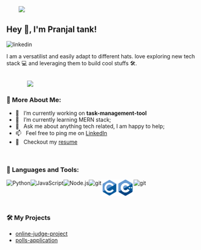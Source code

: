 &nbsp;&nbsp;&nbsp;&nbsp;&nbsp;&nbsp;&nbsp;&nbsp;<img src="https://user-images.githubusercontent.com/78424052/187131153-5a85e27f-ed79-44a6-8cf8-ad9d8f029452.png" width="200">

## Hey 👋, I'm Pranjal tank! 

<a href='https://www.linkedin.com/in/pranjal-tank/'><img align='left' alt="linkedin" src="https://img.shields.io/badge/pranjal-tank-blue?style=flat-square&logo=Linkedin&logoColor=white&link=https://www.linkedin.com/in/pranjal-tank/" height='18px'/></a>
<br/>

I am a versatilist and easily adapt to different hats. love exploring new tech stack 💻 and leveraging them to build cool stuffs 🛠️. 
<br/>
<br/>

<img src="https://media.giphy.com/media/l2JhDNcWIfICZVWlW/giphy.gif" align='right' width="450">&nbsp;&nbsp;
<br/>
  
### 🧐 More About Me:

- 🔭 &nbsp; I’m currently working on **task-management-tool**
- 🌱 &nbsp; I’m currently learning MERN stack;
- 💬 &nbsp; Ask me about anything tech related, I am happy to help;
- 📫 &nbsp; Feel free to ping me on [LinkedIn](https://www.linkedin.com/in/pranjal-tank/)
- 📝 &nbsp; Checkout my [resume](https://drive.google.com/file/d/1hhxFxnpAMUTEBKMPA9mukDFyBXUze7Hc/view?usp=sharing)

<br/>

### 🔨 Languages and Tools:
<a href="https://www.python.org" target="_blank"><img align="left" alt="Python" height ="42px" src="https://raw.githubusercontent.com/rahul-jha98/github_readme_icons/main/language_and_tools/square/python/python.svg"></a>
<a href="https://developer.mozilla.org/en-US/docs/Web/JavaScript" target="_blank"> <img align="left" alt="JavaScript" height ="42px"  src="https://raw.githubusercontent.com/rahul-jha98/github_readme_icons/main/language_and_tools/square/javascript/javascript.svg"> </a>
<a href="https://nodejs.org" target="_blank"><img align="left" alt="Node.js" height ="42px" src="https://raw.githubusercontent.com/rahul-jha98/github_readme_icons/main/language_and_tools/square/node/node.svg"></a>
<a href="https://git-scm.com/" target="_blank"> <img src="https://raw.githubusercontent.com/rahul-jha98/github_readme_icons/main/language_and_tools/square/git-scm/git-scm.svg" align="left" alt="git" height='42px'/> </a>
<img src="https://raw.githubusercontent.com/devicons/devicon/master/icons/c/c-original.svg" align="left" alt="git" height='42px'/>
<img src="https://raw.githubusercontent.com/devicons/devicon/master/icons/cplusplus/cplusplus-original.svg" align="left" alt="git" height='42px'/>
<img src="https://static.djangoproject.com/img/logos/django-logo-negative.svg" align="left" alt="git" height='42px'/><br>


<br/>

<br/>

### 🛠️ My Projects
- <a href="https://github.com/pranjal-tank/online_judge_project.git" target="_blank">online-judge-project</a>
- <a href="https://github.com/pranjal-tank/polls-application.git" target="_blank">polls-application</a>
